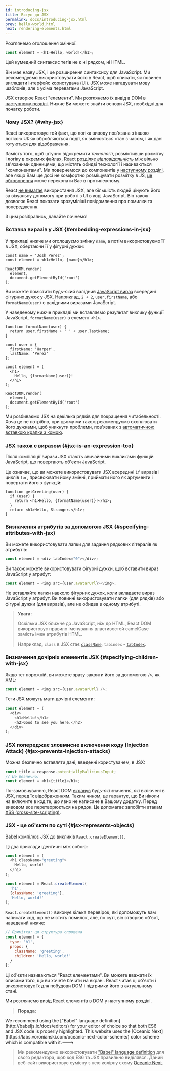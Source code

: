 ```yaml
---
id: introducing-jsx
title: Вступ до JSX
permalink: docs/introducing-jsx.html
prev: hello-world.html
next: rendering-elements.html
---
```


Розглянемо оголошення змінної:

```js
const element = <h1>Hello, world!</h1>;
```

Цей кумедний синтаксис тегів не є ні рядком, ні HTML.

Він має назву JSX, і це розширення синтаксису для JavaScript. Ми рекомендуємо використовувати його в React, щоб описати, як повинен виглядати інтерфейс користувача (UI). JSX може нагадувати мову шаблонів, але з усіма перевагами JavaScript. 

JSX створює React "елементи". Ми розглянемо їх вивід в DOM в [наступному розділі](/docs/rendering-elements.html). Нижче Ви можете знайти основи JSX, необхідні для початку роботи.

### Чому JSX? {#why-jsx}

React використовує той факт, що логіка виводу пов'язана з іншою логікою UI: як обробляються події, як змінюється стан з часом, і як дані готуються для відображення.

Замість того, щоб штучно відокремити *технології*, розмістивши розмітку і логіку в окремих файлах, React [розділяє *відповідальність*](https://en.wikipedia.org/wiki/Separation_of_concerns) між вільно зв'язаними одиницями, що містять обидві технології і називаються "компонентами". Ми повернемося до компонентів у [наступному розділі](/docs/components-and-props.html), але якщо Вам ще досі не комфортно розміщувати розмітку в JS, [це обговорення](https://www.youtube.com/watch?v=x7cQ3mrcKaY) може переконати Вас в протилежному.

React [не вимагає](/docs/react-without-jsx.html) використання JSX, але більшість людей цінують його за візуальну допомогу при роботі з UI в коді JavaScript. Він також дозволяє React показати зрозуміліші повідомлення про помилки та попередження.

<!---With that out of the way, let's get started!--->
З цим розібрались, давайте почнемо!

### Вставка виразів у JSX {#embedding-expressions-in-jsx}

<!---In the example below, we declare a variable called `name` and then use it inside JSX by wrapping it in curly braces:--->
У прикладі нижче ми оголошуємо змінну `name`, а потім використовуємо її в JSX, обертаючи її у фігурні дужки:

```js{1,2}
const name = 'Josh Perez';
const element = <h1>Hello, {name}</h1>;

ReactDOM.render(
  element,
  document.getElementById('root')
);
```

<!---You can put any valid [JavaScript expression](https://developer.mozilla.org/en-US/docs/Web/JavaScript/Guide/Expressions_and_Operators#Expressions) inside the curly braces in JSX. For example, `2 + 2`, `user.firstName`, or `formatName(user)` are all valid JavaScript expressions.--->
Ви можете помістити будь-який валідний [JavaScript вираз](https://developer.mozilla.org/en-US/docs/Web/JavaScript/Guide/Expressions_and_Operators#Expressions) всередині фігурних дужок у JSX. Наприклад, `2 + 2`, `user.firstName`, або `formatName(user)` є валідними виразами JavaScript.

<!---In the example below, we embed the result of calling a JavaScript function, `formatName(user)`, into an `<h1>` element.--->
У наведеному нижче прикладі ми вставляємо результат виклику функції JavaScript, `formatName(user)` в елемент `<h1>`.

```js{12}
function formatName(user) {
  return user.firstName + ' ' + user.lastName;
}

const user = {
  firstName: 'Harper',
  lastName: 'Perez'
};

const element = (
  <h1>
    Hello, {formatName(user)}!
  </h1>
);

ReactDOM.render(
  element,
  document.getElementById('root')
);
```

[](codepen://introducing-jsx)

<!---We split JSX over multiple lines for readability. While it isn't required, when doing this, we also recommend wrapping it in parentheses to avoid the pitfalls of [automatic semicolon insertion](http://stackoverflow.com/q/2846283).--->
Ми розбиваємо JSX на декілька рядків для покращення читабельності. Хоча це не потрібно, при цьому ми також рекомендуємо охоплювати його дужками, щоб уникнути проблеми, пов'язаних з [автоматичною вставкою крапки з комою](http://stackoverflow.com/q/2846283).

### JSX також є виразом {#jsx-is-an-expression-too}

<!---After compilation, JSX expressions become regular JavaScript function calls and evaluate to JavaScript objects.--->
Після компіляції вирази JSX стають звичайними викликами функцій JavaScript, що повертають об'єкти JavaScript.

<!---This means that you can use JSX inside of `if` statements and `for` loops, assign it to variables, accept it as arguments, and return it from functions:--->
Це означає, що ви можете використовувати JSX всередині `if` виразів і циклів `for`, присвоювати йому змінні, приймати його як аргументи і повертати його з функцій:

```js{3,5}
function getGreeting(user) {
  if (user) {
    return <h1>Hello, {formatName(user)}!</h1>;
  }
  return <h1>Hello, Stranger.</h1>;
}
```

### Визначення атрибутів за допомогою JSX {#specifying-attributes-with-jsx}

<!---You may use quotes to specify string literals as attributes:--->
Ви можете використовувати лапки для задання рядкових літералів як атрибутів:

```js
const element = <div tabIndex="0"></div>;
```

<!---You may also use curly braces to embed a JavaScript expression in an attribute:--->
Ви також можете використовувати фігурні дужки, щоб вставити вираз JavaScript у атрибут:

```js
const element = <img src={user.avatarUrl}></img>;
```

<!---Don't put quotes around curly braces when embedding a JavaScript expression in an attribute. You should either use quotes (for string values) or curly braces (for expressions), but not both in the same attribute.--->
Не вставляйте лапки навколо фігурних дужок, коли вкладаєте вираз JavaScript у атрибут. Ви повинні використовувати лапки (для рядків) або фігурні дужки (для виразів), але не обидва в одному атрибуті.

>**Увага:**
>
>Оскільки JSX ближче до JavaScript, ніж до HTML, React DOM використовує правило іменування властивостей camelCase замість імен атрибутів HTML.
>
>Наприклад, `class` в JSX стає [`className`](https://developer.mozilla.org/en-US/docs/Web/API/Element/className), `tabindex` - [`tabIndex`](https://developer.mozilla.org/en-US/docs/Web/API/HTMLElement/tabIndex).

### Визначення дочірніх елементів JSX {#specifying-children-with-jsx}

<!---If a tag is empty, you may close it immediately with `/>`, like XML:--->
Якщо тег порожній, ви можете зразу закрити його за допомогою `/>`, як XML:

```js
const element = <img src={user.avatarUrl} />;
```

<!---JSX tags may contain children:--->
Теги JSX можуть мати дочірні елементи:

```js
const element = (
  <div>
    <h1>Hello!</h1>
    <h2>Good to see you here.</h2>
  </div>
);
```

### JSX попереджає зловмисне включення коду (Injection Attack) {#jsx-prevents-injection-attacks}

<!---It is safe to embed user input in JSX:--->
Можна безпечно вставляти дані, введенні користувачем, в JSX:

```js
const title = response.potentiallyMaliciousInput;
// Це безпечно:
const element = <h1>{title}</h1>;
```

<!---By default, React DOM [escapes](http://stackoverflow.com/questions/7381974/which-characters-need-to-be-escaped-on-html) any values embedded in JSX before rendering them. Thus it ensures that you can never inject anything that's not explicitly written in your application. Everything is converted to a string before being rendered. This helps prevent [XSS (cross-site-scripting)](https://en.wikipedia.org/wiki/Cross-site_scripting) attacks.--->
По-замовчуванню, React DOM [екранує](http://stackoverflow.com/questions/7381974/which-characters-need-to-be-escaped-on-html) будь-які значення, які включені в JSX, перед їх відображенням. Таким чином, це гарантує, що Ви ніколи на включите в код те, що явно не написане в Вашому додатку. Перед виводом все перетворюється на рядок. Це допомагає запобігти атакам [XSS (cross-site-scripting)](https://en.wikipedia.org/wiki/Cross-site_scripting).

### JSX - це об'єкти по суті {#jsx-represents-objects}

<!---Babel compiles JSX down to `React.createElement()` calls.--->
Babel компілює JSX до викликів `React.createElement()`.

<!---These two examples are identical:--->
Ці два приклади ідентичні між собою:

```js
const element = (
  <h1 className="greeting">
    Hello, world!
  </h1>
);
```

```js
const element = React.createElement(
  'h1',
  {className: 'greeting'},
  'Hello, world!'
);
```

<!---`React.createElement()` performs a few checks to help you write bug-free code but essentially it creates an object like this:--->
`React.createElement()` виконує кілька перевірок, які допоможуть вам написати код, що не містить помилок, але, по суті, він створює об'єкт, наведений нижче:

```js
// Примітка: ця структура спрощена
const element = {
  type: 'h1',
  props: {
    className: 'greeting',
    children: 'Hello, world!'
  }
};
```

<!---These objects are called "React elements". You can think of them as descriptions of what you want to see on the screen. React reads these objects and uses them to construct the DOM and keep it up to date.--->
Ці об'єкти називаються "React елементами". Ви можете вважати їх описами того, що ви хочете бачити на екрані. React читає ці об'єкти і використовує їх для побудови DOM і підтримки його в актуальному стані.

<!---We will explore rendering React elements to the DOM in the next section.--->
Ми розглянемо вивід React елементів в DOM у наступному розділі.

>**Порада:**
>
<!--->We recommend using the ["Babel" language definition](http://babeljs.io/docs/editors) for your editor of choice so that both ES6 and JSX code is properly highlighted. This website uses the [Oceanic Next](https://labs.voronianski.com/oceanic-next-color-scheme/) color scheme which is compatible with it.--->
>Ми рекомендуємо використовувати ["Babel" language definition](http://babeljs.io/docs/editors) для свого редактора, щоб код ES6 та JSX правильно виділявся. Даний веб-сайт використовує сумісну з нею колірну схему [Oceanic Next](https://labs.voronianski.com/oceanic-next-color-scheme/).
